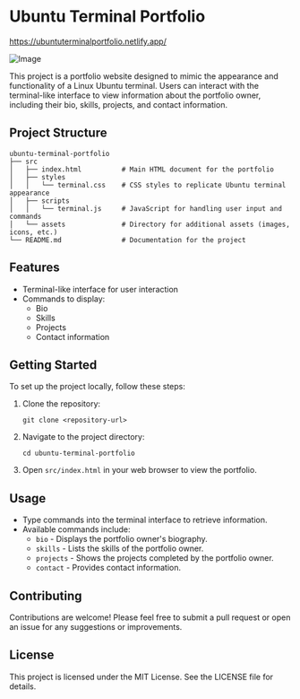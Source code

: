 # Ubuntu Terminal Portfolio

https://ubuntuterminalportfolio.netlify.app/

![Image](https://github.com/user-attachments/assets/3337c1c1-9eba-4deb-a799-1930a6bd5539)

This project is a portfolio website designed to mimic the appearance and functionality of a Linux Ubuntu terminal. Users can interact with the terminal-like interface to view information about the portfolio owner, including their bio, skills, projects, and contact information.

## Project Structure

```
ubuntu-terminal-portfolio
├── src
│   ├── index.html          # Main HTML document for the portfolio
│   ├── styles
│   │   └── terminal.css    # CSS styles to replicate Ubuntu terminal appearance
│   ├── scripts
│   │   └── terminal.js     # JavaScript for handling user input and commands
│   └── assets              # Directory for additional assets (images, icons, etc.)
└── README.md               # Documentation for the project
```

## Features

- Terminal-like interface for user interaction
- Commands to display:
  - Bio
  - Skills
  - Projects
  - Contact information

## Getting Started

To set up the project locally, follow these steps:

1. Clone the repository:
   ```
   git clone <repository-url>
   ```

2. Navigate to the project directory:
   ```
   cd ubuntu-terminal-portfolio
   ```

3. Open `src/index.html` in your web browser to view the portfolio.

## Usage

- Type commands into the terminal interface to retrieve information.
- Available commands include:
  - `bio` - Displays the portfolio owner's biography.
  - `skills` - Lists the skills of the portfolio owner.
  - `projects` - Shows the projects completed by the portfolio owner.
  - `contact` - Provides contact information.

## Contributing

Contributions are welcome! Please feel free to submit a pull request or open an issue for any suggestions or improvements.

## License

This project is licensed under the MIT License. See the LICENSE file for details.
